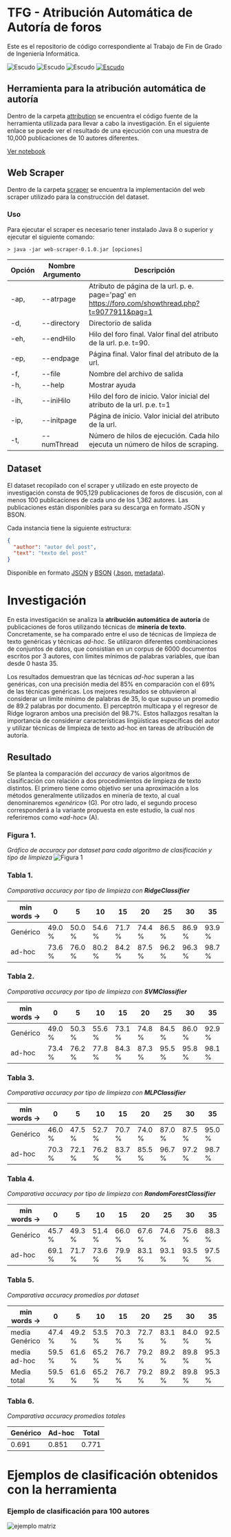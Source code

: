 # TFG - Atribución Automática de Autoría de foros

Este es el repositorio de código correspondiente al Trabajo de Fin de Grado de Ingeniería Informática.

![Escudo](https://img.shields.io/badge/status-in%20Development-red) ![Escudo](https://img.shields.io/github/languages/count/tikissmikiss/TFG-atribucion-automatica-de-autoria-de-foros) ![Escudo](https://img.shields.io/github/languages/top/tikissmikiss/TFG-atribucion-automatica-de-autoria-de-foros) <a href="https://creativecommons.org/licenses/by-nc-sa/4.0/">![Escudo](https://img.shields.io/badge/license-in%20CC%20BY--NC--SA%204.0-yellow)</a>

## Herramienta para la atribución automática de autoría

Dentro de la carpeta [attribution](./attribution) se encuentra el código fuente de la herramienta utilizada para llevar
a cabo la investigación. En el siguiente enlace se puede ver el resultado de una ejecución con una muestra de 10,000
publicaciones de 10 autores diferentes.

[Ver notebook](./Atribucion%20Autoria%20Foros.ipynb)

## Web Scraper

Dentro de la carpeta [scraper](./scraper) se encuentra la implementación del web scraper utilizado para la construcción
del dataset.

### Uso

Para ejecutar el scraper es necesario tener instalado Java 8 o superior y ejecutar el siguiente comando:

```code
> java -jar web-scraper-0.1.0.jar [opciones] 
```

| Opción | Nombre Argumento | Descripción                                                                                       |
|--------|------------------|---------------------------------------------------------------------------------------------------|
| -ap,   | --atrpage        | Atributo de página de la url. p. e. page='pag' en https://foro.com/showthread.php?t=9077911&pag=1 |
| -d,    | --directory      | Directorio de salida                                                                              |
| -eh,   | --endHilo        | Hilo del foro final. Valor final del atributo de la url. p.e. t=90.                               |
| -ep,   | --endpage        | Página final. Valor final del atributo de la url.                                                 |
| -f,    | --file           | Nombre del archivo de salida                                                                      |
| -h,    | --help           | Mostrar ayuda                                                                                     |
| -ih,   | --iniHilo        | Hilo del foro de inicio. Valor inicial del atributo de la url. p.e. t=1                           |
| -ip,   | --initpage       | Página de inicio. Valor inicial del atributo de la url.                                           |
| -t,    | --numThread      | Número de hilos de ejecución. Cada hilo ejecuta un número de hilos de scraping.                   |

## Dataset

El dataset recopilado con el scraper y utilizado en este proyecto de investigación consta de 905,129 publicaciones de
foros de discusión, con al menos 100 publicaciones de cada uno de los 1,362 autores. Las publicaciones están disponibles
para su descarga en formato JSON y BSON.

Cada instancia tiene la siguiente estructura:

```json
{
  "author": "autor del post",
  "text": "texto del post"
}
```

Disponible en formato [JSON](https://mega.nz/file/SY5HkDIa#q8njIJ-5ptDLFbDLJ0YRwvVLZ3p5LigvGGxe2CD4ook)
y [BSON](https://mega.nz/folder/mJxlXLjS#lcTOFd35EK5rnnYFIPxiXg)
([.bson](https://mega.nz/file/GdpHQQgA#jcI0JpkRntCF4RQAfEuk_XG_IeNUGQ4P_xp-7ZlTTrk),
[metadata](https://mega.nz/file/7EY2DQiZ#8E3Q584E1tm-loaY5rrr_XWDeM5P0DhzEjTTLwyZYG8)).

# Investigación

En esta investigación se analiza la **atribución automática de autoría** de publicaciones de foros utilizando técnicas
de **minería de texto**. Concretamente, se ha comparado entre el uso de técnicas de limpieza de texto genéricas y
técnicas _ad-hoc_. Se utilizaron diferentes combinaciones de conjuntos de datos, que consistían en un corpus de 6000
documentos escritos por 3 autores, con límites mínimos de palabras variables, que iban desde 0 hasta 35.

Los resultados demuestran que las técnicas _ad-hoc_ superan a las genéricas, con una precisión media del 85% en
comparación con el 69% de las técnicas genéricas. Los mejores resultados se obtuvieron al considerar un límite mínimo de
palabras de 35, lo que supuso un promedio de 89.2 palabras por documento. El perceptrón multicapa y el regresor de Ridge
lograron ambos una precisión del 98.7%. Estos hallazgos resaltan la importancia de considerar características
lingüísticas específicas del autor y utilizar técnicas de limpieza de texto ad-hoc en tareas de atribución de autoría.

## Resultado

Se plantea la comparación del _accuracy_ de varios algoritmos de clasificación con relación a dos procedimientos de
limpieza de texto distintos. El primero tiene como objetivo ser una aproximación a los métodos generalmente utilizados
en minería de texto, al cual denominaremos «_genérico_» (G). Por otro lado, el segundo proceso corresponderá a la
variante
propuesta en este estudio, la cual nos referiremos como «_ad-hoc_» (A).

### **Figura 1.**

_Gráfico de accuracy por dataset para cada algoritmo de clasificación y tipo de limpieza_
![Figura 1](./attribution/samples/230716122622_graphs_ngram_my_tech.svg)

### **Tabla 1.**

_Comparativa accuracy por tipo de limpieza con **RidgeClassifier**_

| min words → | 0      | 5      | 10     | 15     | 20     | 25     | 30     | 35     |
|-------------|--------|--------|--------|--------|--------|--------|--------|--------|
| Genérico    | 49.0 % | 50.0 % | 54.6 % | 71.7 % | 74.4 % | 86.5 % | 86.9 % | 93.9 % |
| ad-hoc      | 73.6 % | 76.0 % | 80.2 % | 84.2 % | 87.5 % | 96.2 % | 96.3 % | 98.7 % |

### **Tabla 2.**

_Comparativa accuracy por tipo de limpieza con **SVMClassifier**_

| min words → | 0      | 5      | 10     | 15     | 20     | 25     | 30     | 35     |
|-------------|--------|--------|--------|--------|--------|--------|--------|--------|
| Genérico    | 49.0 % | 50.3 % | 55.6 % | 73.1 % | 74.8 % | 84.5 % | 86.0 % | 92.9 % |
| ad-hoc      | 73.4 % | 76.2 % | 77.8 % | 84.3 % | 87.3 % | 95.5 % | 95.8 % | 98.1 % |

### **Tabla 3.**

_Comparativa accuracy por tipo de limpieza con **MLPClassifier**_

| min words → | 0      | 5      | 10     | 15     | 20     | 25     | 30     | 35     |
|-------------|--------|--------|--------|--------|--------|--------|--------|--------|
| Genérico    | 46.0 % | 47.5 % | 52.7 % | 70.7 % | 74.0 % | 87.0 % | 87.5 % | 95.0 % |
| ad-hoc      | 70.3 % | 72.1 % | 76.2 % | 83.7 % | 85.5 % | 96.7 % | 97.2 % | 98.7 % |

### **Tabla 4.**

_Comparativa accuracy por tipo de limpieza con **RandomForestClassifier**_

| min words → | 0      | 5      | 10     | 15     | 20     | 25     | 30     | 35     |
|-------------|--------|--------|--------|--------|--------|--------|--------|--------|
| Genérico    | 45.7 % | 49.3 % | 51.4 % | 66.0 % | 67.6 % | 74.6 % | 75.6 % | 88.3 % |
| ad-hoc      | 69.1 % | 71.7 % | 73.6 % | 79.9 % | 83.1 % | 93.1 % | 93.5 % | 97.5 % |

### **Tabla 5.**

_Comparativa accuracy promedios por dataset_

| min words →    | 0      | 5      | 10     | 15     | 20     | 25     | 30     | 35     |
|----------------|--------|--------|--------|--------|--------|--------|--------|--------|
| media Genérico | 47.4 % | 49.2 % | 53.5 % | 70.3 % | 72.7 % | 83.1 % | 84.0 % | 92.5 % |
| media ad-hoc   | 59.5 % | 61.6 % | 65.2 % | 76.7 % | 79.2 % | 89.2 % | 89.8 % | 95.3 % |
| Media total    | 59.5 % | 61.6 % | 65.2 % | 76.7 % | 79.2 % | 89.2 % | 89.8 % | 95.3 % |

### **Tabla 6.**

_Comparativa accuracy promedios totales_

| Genérico | Ad-hoc | Total |
|----------|--------|-------|
| 0.691    | 0.851  | 0.771 |

# Ejemplos de clasificación obtenidos con la herramienta

### Ejemplo de clasificación para 100 autores

![ejemplo matriz](./attribution/samples/230717212935_absolut_confusion_matrix.svg)

